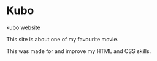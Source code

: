 # Kubo

kubo website

This site is about one of my favourite movie.

This was made for and improve my HTML and CSS skills.
